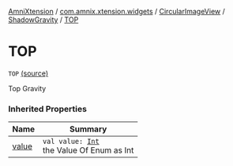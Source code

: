 [AmniXtension](../../../index.md) / [com.amnix.xtension.widgets](../../index.md) / [CircularImageView](../index.md) / [ShadowGravity](index.md) / [TOP](./-t-o-p.md)

# TOP

`TOP` [(source)](https://github.com/AmniX/AmniXTension/tree/master/AmniXtension/src/main/java/com/amnix/xtension/widgets/CircularImageView.kt#L410)

Top Gravity

### Inherited Properties

| Name | Summary |
|---|---|
| [value](value.md) | `val value: `[`Int`](https://kotlinlang.org/api/latest/jvm/stdlib/kotlin/-int/index.html)<br>the Value Of Enum as Int |
